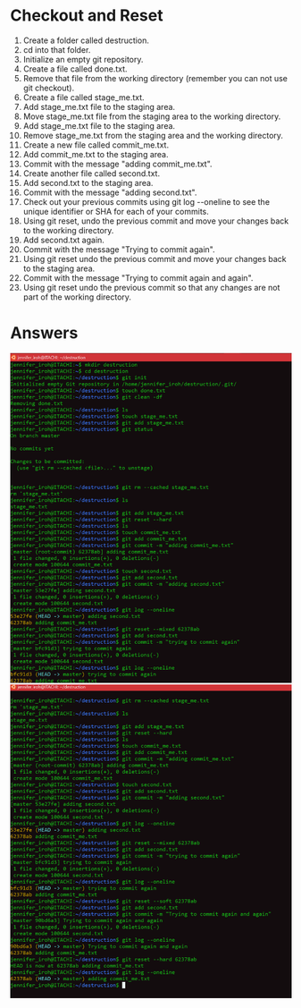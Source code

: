 # Checkout and Reset

1.	Create a folder called destruction.
2.	cd into that folder.
3.	Initialize an empty git repository.
4.	Create a file called done.txt.
5.	Remove that file from the working directory (remember you can not use git checkout).
6.	Create a file called stage_me.txt.
7.	Add stage_me.txt file to the staging area.
8.	Move stage_me.txt file from the staging area to the working directory.
9.	Add stage_me.txt file to the staging area.
10.	Remove stage_me.txt from the staging area and the working directory.
11.	Create a new file called commit_me.txt.
12.	Add commit_me.txt to the staging area.
13.	Commit with the message "adding commit_me.txt".
14.	Create another file called second.txt.
15.	Add second.txt to the staging area.
16.	Commit with the message "adding second.txt".
17.	Check out your previous commits using git log --oneline to see the unique identifier or SHA for each of your commits.
18.	Using git reset, undo the previous commit and move your changes back to the working directory.
19.	Add second.txt again.
20.	Commit with the message "Trying to commit again".
21.	Using git reset undo the previous commit and move your changes back to the staging area.
22.	Commit with the message "Trying to commit again and again".
23.	Using git reset undo the previous commit so that any changes are not part of the working directory.

# Answers

![](exercise1a.png)
![](exercise1b.png)

